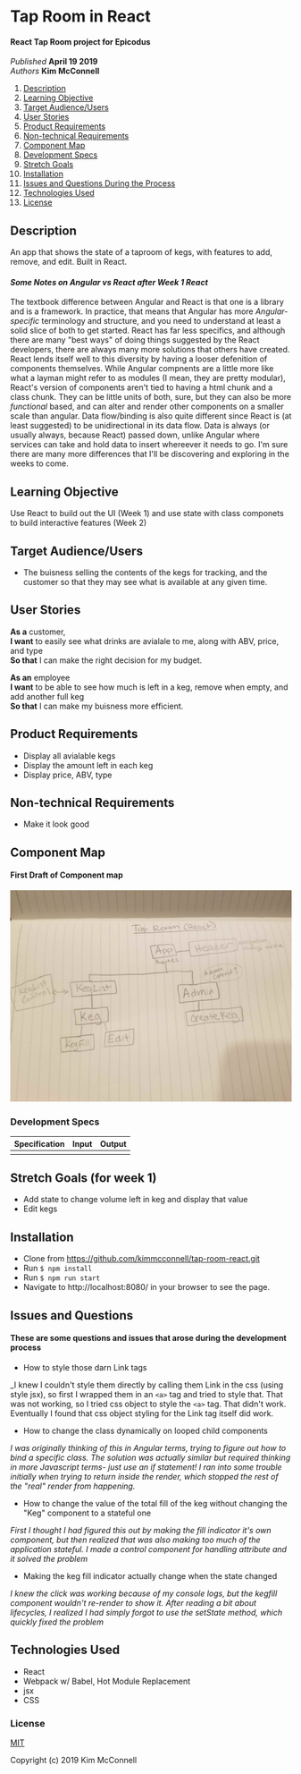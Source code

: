 # Tap Room in React

#### React Tap Room project for Epicodus

_Published_ **April 19 2019**<br>
_Authors_  **Kim McConnell**

1. [Description](#description)
1. [Learning Objective](#learning-objective)
1. [Target Audience/Users](#target-audience/users)
1. [User Stories](#user-stories)
1. [Product Requirements](#product-requirements)
1. [Non-technical Requirements](#non-technical-requirements)
1. [Component Map](#component-map)
1. [Development Specs](#development-specs)
1. [Stretch Goals](#stretch-goals)
1. [Installation](#installation)
1. [Issues and Questions During the Process](#issues-and-questions)
1. [Technologies Used](#technologies-used)
1. [License](#license)

## Description
An app that shows the state of a taproom of kegs, with features to add, remove, and edit. Built in React. 
####  _Some Notes on Angular vs React after Week 1 React_
The textbook difference between Angular and React is that one is a library and is a framework. In practice, that means that Angular has more _Angular-specific_ terminology and structure, and you need to understand at least a solid slice of both to get started. React has far less specifics, and although there are many "best ways" of doing things suggested by the React developers, there are always many more solutions that others have created. React lends itself well to this diversity by having a looser defenition of components themselves. While Angular compnents are a little more like what a layman might refer to as modules (I mean, they are pretty modular), React's version of components aren't tied to having a html chunk and a class chunk. They can be little units of both, sure, but they can also be more _functional_ based, and can alter and render  other components on a smaller scale than angular. 
Data flow/binding is also quite different since React is (at least suggested) to be unidirectional in its data flow. Data is always (or usually always, because React) passed down, unlike Angular where services can take and hold data to insert whereever it needs to go. 
I'm sure there are many more differences that I'll be discovering and exploring in the weeks to come.


## Learning Objective
Use React to build out the UI (Week 1) and use state with class componets to build interactive features (Week 2)

## Target Audience/Users
* The buisness selling the contents of the kegs for tracking, and the customer so that they may see what is available at any given time. 

## User Stories
**As a** customer,<br>
**I want** to easily see what drinks are avialale to me, along with ABV, price, and type<br>
**So that** I can make the right decision for my budget.

**As an** employee<br>
**I want** to be able to see how much is left in a keg, remove when empty, and add another full keg<br>
**So that** I can make my buisness more efficient.

## Product Requirements
* Display all avialable kegs
* Display the amount left in each keg
* Display price, ABV, type

## Non-technical Requirements
* Make it look good

## Component Map
#### First Draft of Component map 
![Component Map First Draft](./src/assets/images/plan.jpg)

### Development Specs
Specification | Input | Output
------------- | ----- | ------
 |  | 



## Stretch Goals (for week 1)
* Add state to change volume left in keg and display that value
* Edit kegs

## Installation
* Clone from https://github.com/kimmcconnell/tap-room-react.git
* Run `$ npm install`
* Run `$ npm run start`
* Navigate to http://localhost:8080/ in your browser to see the page. 


## Issues and Questions
#### These are some questions and issues that arose during the development process
* How to style those darn Link tags

_I knew I couldn't style them directly by calling them Link in the css (using style jsx), so first I wrapped them in an `<a>` tag and tried to style that. That was not working, so I tried css object to style the `<a>` tag. That didn't work. Eventually I found that css object styling for the Link tag itself did work. 

* How to change the class dynamically on looped child components

_I was originally thinking of this in Angular terms, trying to figure out how to bind a specific class. The solution was actually similar but required thinking in more Javascript terms- just use an if statement! I ran into some trouble initially when trying to return inside the render, which stopped the rest of the "real" render from happening._
* How to change the value of the total fill of the keg without changing the "Keg" component to a stateful one

_First I thought I had figured this out by making the fill indicator it's own component, but then realized that was also making too much of the application stateful. I made a control component for handling attribute and it solved the problem_
* Making the keg fill indicator actually change when the state changed

_I knew the click was working because of my console logs, but the kegfill component wouldn't re-render to show it. After reading a bit about lifecycles, I realized I had simply forgot to use the setState method, which quickly fixed the problem_

## Technologies Used
* React
* Webpack w/ Babel, Hot Module Replacement
* jsx 
* CSS

### License
[MIT](./LICENSE.txt)

Copyright (c) 2019 Kim McConnell